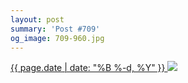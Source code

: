 ```yaml
---
layout: post
summary: 'Post #709'
og_image: 709-960.jpg
---
```


<p>
 <time>
  <a href="/709">
   {{ page.date | date: "%B %-d, %Y" }}
  </a>
 </time>
 <a href="/709">
  <img data-taken="9/30/2017" sizes="(min-width: 700px) 50vw, calc(100vw - 2rem)" src="{{ site.assets_url }}/709-480.jpg" srcset="{{ site.assets_url }}/709-240.jpg 240w, {{ site.assets_url }}/709-480.jpg 480w, {{ site.assets_url }}/709-720.jpg 720w, {{ site.assets_url }}/709-960.jpg 960w"/>
 </a>
</p>
